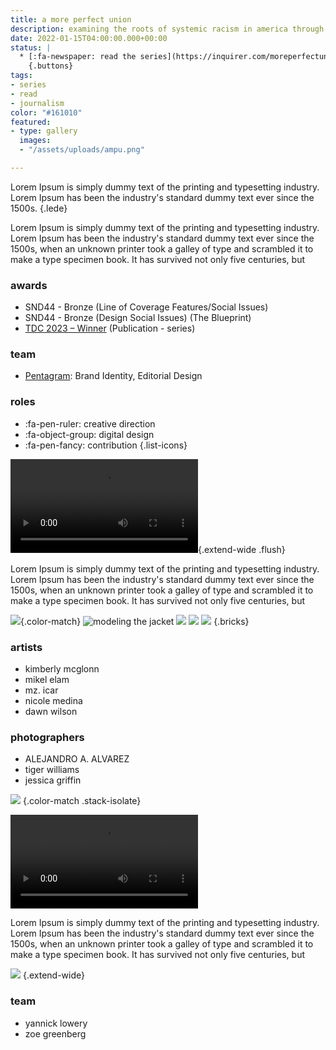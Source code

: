```yaml
---
title: a more perfect union
description: examining the roots of systemic racism in america through institutions founded in philadelphia.
date: 2022-01-15T04:00:00.000+00:00
status: |
  * [:fa-newspaper: read the series](https://inquirer.com/moreperfectunion)
    {.buttons}
tags:
- series
- read
- journalism
color: "#161010"
featured:
- type: gallery
  images:
  - "/assets/uploads/ampu.png"

---
```





Lorem Ipsum is simply dummy text of the printing and typesetting industry. Lorem Ipsum has been the industry's standard dummy text ever since the 1500s.
{.lede}

Lorem Ipsum is simply dummy text of the printing and typesetting industry. Lorem Ipsum has been the industry's standard dummy text ever since the 1500s, when an unknown printer took a galley of type and scrambled it to make a type specimen book. It has survived not only five centuries, but

### awards
* SND44 - Bronze (Line of Coverage Features/Social Issues)
* SND44 - Bronze (Design Social Issues) (The Blueprint)
* [TDC 2023 – Winner](https://www.oneclub.org/awards/tdcawards/-award/46363/a-more-perfect-union) (Publication - series)

### team
* [Pentagram](https://www.pentagram.com/work/a-more-perfect-union): Brand Identity, Editorial Design

### roles
* :fa-pen-ruler: creative direction
* :fa-object-group: digital design
* :fa-pen-fancy: contribution
{.list-icons}


![](/assets/uploads/iconic-bkg.mp4){.extend-wide .flush}

Lorem Ipsum is simply dummy text of the printing and typesetting industry. Lorem Ipsum has been the industry's standard dummy text ever since the 1500s, when an unknown printer took a galley of type and scrambled it to make a type specimen book. It has survived not only five centuries, but

![](/assets/uploads/title-flag.svg){.color-match}
![modeling the jacket](/assets/uploads/iconic-1.jpg)
![](/assets/uploads/dawn-wilson.avif)
![](/assets/uploads/mzicar.avif)
![](/assets/uploads/elam-vert.jpg)
{.bricks}



### artists
* kimberly mcglonn
* mikel elam
* mz. icar
* nicole medina
* dawn wilson


### photographers
* ALEJANDRO A. ALVAREZ
* tiger williams
* jessica griffin

![](/assets/uploads/blueprint-main-title.svg)
{.color-match .stack-isolate}

![](/assets/uploads/blueprint-promo.mp4)

Lorem Ipsum is simply dummy text of the printing and typesetting industry. Lorem Ipsum has been the industry's standard dummy text ever since the 1500s, when an unknown printer took a galley of type and scrambled it to make a type specimen book. It has survived not only five centuries, but

![](/assets/uploads/the-blueprint.png)
{.extend-wide}


### team
* yannick lowery
* zoe greenberg